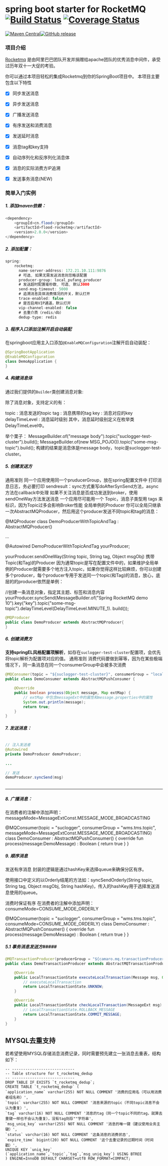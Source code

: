 # spring boot starter for RocketMQ [![Build Status](https://travis-ci.org/maihaoche/rocketmq-spring-boot-starter.svg?branch=master)](https://travis-ci.org/maihaoche/rocketmq-spring-boot-starter) [![Coverage Status](https://coveralls.io/repos/github/maihaoche/rocketmq-spring-boot-starter/badge.svg?branch=master)](https://coveralls.io/github/maihaoche/rocketmq-spring-boot-starter?branch=master)

<p><a href="http://search.maven.org/#search%7Cga%7C1%7Ccom.maihaoche"><img src="https://maven-badges.herokuapp.com/maven-central/com.maihaoche/spring-boot-starter-rocketmq/badge.svg" alt="Maven Central" style="max-width:100%;"></a><a href="https://github.com/maihaoche/rocketmq-spring-boot-starter/releases"><img src="https://camo.githubusercontent.com/795f06dcbec8d5adcfadc1eb7a8ac9c7d5007fce/68747470733a2f2f696d672e736869656c64732e696f2f62616467652f72656c656173652d646f776e6c6f61642d6f72616e67652e737667" alt="GitHub release" data-canonical-src="https://img.shields.io/badge/release-download-orange.svg" style="max-width:100%;"></a>


### 项目介绍

[Rocketmq](https://github.com/apache/rocketmq) 是由阿里巴巴团队开发并捐赠给apache团队的优秀消息中间件，承受过历年双十一大促的考验。

你可以通过本项目轻松的集成Rocketmq到你的SpringBoot项目中。
本项目主要包含以下特性

* [x] 同步发送消息
* [x] 异步发送消息
* [x] 广播发送消息
* [x] 有序发送和消费消息
* [x] 发送延时消息
* [x] 消息tag和key支持
* [x] 自动序列化和反序列化消息体
* [x] 消息的实际消费方IP追溯
* [x] 发送事务消息(NEW)



### 简单入门实例


##### 1. 添加maven依赖：

```java
<dependency>
    <groupId>cn.flood</groupId>
    <artifactId>flood-rocketmq</artifactId>
    <version>2.0.0</version>
</dependency>
```

##### 2. 添加配置：

```java
spring:
    rocketmq:
      name-server-address: 172.21.10.111:9876
      # 可选, 如果无需发送消息则忽略该配置
      producer-group: local_pufang_producer
      # 发送超时配置毫秒数, 可选, 默认3000
      send-msg-timeout: 5000
      # 追溯消息具体消费情况的开关，默认打开
      trace-enabled: false
      # 是否启用VIP通道，默认打开
      vip-channel-enabled: false
      # 去重介质（redis/db）
      dedup-type: redis 

```
##### 3. 程序入口添加注解开启自动装配

在springboot应用主入口添加`@EnableMQConfiguration`注解开启自动装配：

```java
@SpringBootApplication
@EnableMQConfiguration
class DemoApplication {
}
```

##### 4. 构建消息体

通过我们提供的`Builder`类创建消息对象:

除了消息对象，支持定义的有：

 topic : 消息发送的topic
 tag : 消息携带的tag
 key : 消息对应的key
 delayTimeLevel : 消息延时级别
其中，消息延时级别定义在枚举类DelayTimeLevel中。

举个栗子：
 MessageBuilder.of("message body").topic("suclogger-test-cluster").build();
 MessageBuilder.of(new MSG_POJO()).topic("some-msg-topic").build();
构建的结果是消息体是message body，topic是suclogger-test-cluster。


##### 5. 创建发送方
通用准则
同一个应用使用同一个pruducerGroup，放在spring配置文件中
打印消息日志，务必要打印 sendresult：sync方式重写doAfterSynSend方法，async方法在callback中处理
如果不关注消息是否成功发送到broker，使用sendOneWay方法发送消息
一个应用尽可能用一个 Topic，消息子类型用 tags 来标识，因为Topic过多会影响Broker性能
全局单例的Producer
你可以全局只继承一次AbstractMQProducer，然后用这个producer发送不同topic和tag的消息：


@MQProducer
class DemoProducerWithTopicAndTag : AbstractMQProducer()

...

@Autowired
DemoProducerWithTopicAndTag yourProducer;

yourProducer.sendOneWay(String topic, String tag, Object msgObj)
携带Topic(和Tag)的Producer
因为通常topic是写在配置文件中的，如果维护全局单例的Producer就需要多个地方注入topic，如果你觉得这样比较麻烦，你可以创建多个producer，每个producer专用于发送同一个topic(和Tag)的消息，放心，底层的的producer依然是单例：



//创建一条消息对象，指定其主题、标签和消息内容
yourProducer.syncSend(MessageBuilder.of("Spring RocketMQ demo 10").key("key").topic("some-msg-topic").delayTimeLevel(DelayTimeLevel.MINUTE_1).
        build());
```java
@MQProducer
public class DemoProducer extends AbstractMQProducer{
}
```

##### 6. 创建消费方

**支持springEL风格配置项解析**，如存在`suclogger-test-cluster`配置项，会优先将topic解析为配置项对应的值。
通用准则
消费代码要做到幂等，因为在某些极端情况下，同一条消息在同一个consumerGroup中会被多次消费

```java
@MQConsumer(topic = "${suclogger-test-cluster}", consumerGroup = "local_sucloger_dev")
public class DemoConsumer extends AbstractMQPushConsumer {

    @Override
    public boolean process(Object message, Map extMap) {
        // extMap 中包含messageExt中的属性和message.properties中的属性
        System.out.println(message);
        return true;
    }
}
```

##### 7. 发送消息：


```java

// 注入发送者
@Autowired
private DemoProducer demoProducer;
    
...
    
// 发送
demoProducer.syncSend(msg)
    
```



------
##### 8. 广播消息：
在消费者的注解中添加声明：messageMode=MessageExtConst.MESSAGE_MODE_BROADCASTING

@MQConsumer(topic = "suclogger", consumerGroup = "wms.tms.topic", messageMode=MessageExtConst.MESSAGE_MODE_BROADCASTING)
class DemoConsumer : AbstractMQPushConsumer<DemoMessage>() {
    override fun process(message:DemoMessage) : Boolean {
        return true
    }
}


##### 9. 顺序消息
发送有序消息
封装的逻辑是通过hashKey来选择queue来确保分区有序。

使用接口中定义的以Orderly结尾的方法如：syncSendOrderly(String topic, String tag, Object msgObj, String hashKey)，传入的hashKey用于选择发送消息使用的queue。

消费时保证有序
在消费者的注解中添加声明：consumeMode=CONSUME_MODE_ORDERLY

@MQConsumer(topic = "suclogger", consumerGroup = "wms.tms.topic", consumeMode=CONSUME_MODE_ORDERLY)
class DemoConsumer : AbstractMQPushConsumer<DemoMessage>() {
    override fun process(message:DemoMessage) : Boolean {
        return true
    }
}



##### 5.1 事务消息发送方#####

```java
@MQTransactionProducer(producerGroup = "${camaro.mq.transactionProducerGroup}")
public class DemoTransactionProducer extends AbstractMQTransactionProducer {

    @Override
    public LocalTransactionState executeLocalTransaction(Message msg, Object arg) {
        // executeLocalTransaction
        return LocalTransactionState.UNKNOW;
    }

    @Override
    public LocalTransactionState checkLocalTransaction(MessageExt msg) {
        // LocalTransactionState.ROLLBACK_MESSAGE
        return LocalTransactionState.COMMIT_MESSAGE;
    }
}
```
## MYSQL去重支持
若希望使用MYSQL存储消息消费记录，同时需要预先建立一张消息去重表，结构如下：

```
-- ----------------------------
-- Table structure for t_rocketmq_dedup
-- ----------------------------
DROP TABLE IF EXISTS `t_rocketmq_dedup`;
CREATE TABLE `t_rocketmq_dedup` (
`application_name` varchar(255) NOT NULL COMMENT '消费的应用名（可以用消费者组名称）',
`topic` varchar(255) NOT NULL COMMENT '消息来源的topic（不同topic消息不会认为重复）',
`tag` varchar(16) NOT NULL COMMENT '消息的tag（同一个topic不同的tag，就算去重键一样也不会认为重复），没有tag则存""字符串',
`msg_uniq_key` varchar(255) NOT NULL COMMENT '消息的唯一键（建议使用业务主键）',
`status` varchar(16) NOT NULL COMMENT '这条消息的消费状态',
`expire_time` bigint(20) NOT NULL COMMENT '这个去重记录的过期时间（时间戳）',
UNIQUE KEY `uniq_key` (`application_name`,`topic`,`tag`,`msg_uniq_key`) USING BTREE
) ENGINE=InnoDB DEFAULT CHARSET=utf8 ROW_FORMAT=COMPACT;


```

